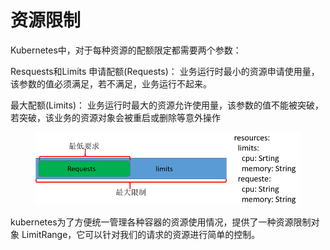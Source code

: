 # 资源限制

Kubernetes中，对于每种资源的配额限定都需要两个参数：

Resquests和Limits 申请配额(Requests)： 业务运行时最小的资源申请使用量，该参数的值必须满足，若不满足，业务运行不起来。&#x20;

最大配额(Limits)： 业务运行时最大的资源允许使用量，该参数的值不能被突破，若突破，该业务的资源对象会被重启或删除等意外操作

<figure><img src="../../../../.gitbook/assets/image (5) (1) (1) (1) (1) (1) (1) (1) (1).png" alt=""><figcaption></figcaption></figure>

kubernetes为了方便统一管理各种容器的资源使用情况，提供了一种资源限制对象 LimitRange，它可以针对我们的请求的资源进行简单的控制。
